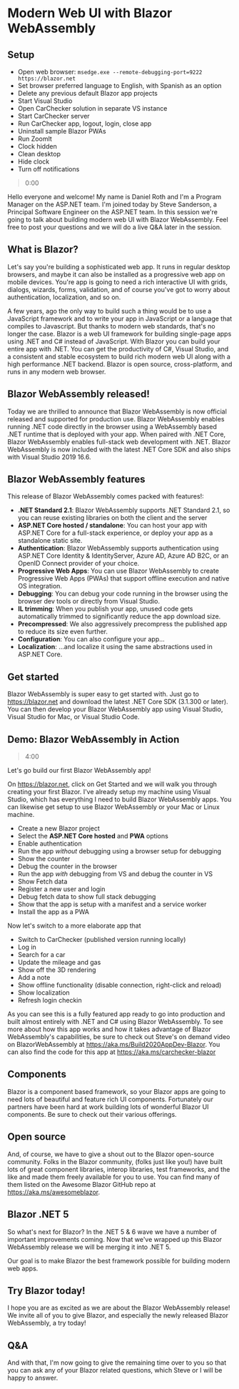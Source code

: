 # Modern Web UI with Blazor WebAssembly

## Setup

- Open web browser: `msedge.exe --remote-debugging-port=9222 https://blazor.net`
- Set browser preferred language to English, with Spanish as an option
- Delete any previous default Blazor app projects
- Start Visual Studio
- Open CarChecker solution in separate VS instance
- Start CarChecker server
- Run CarChecker app, logout, login, close app
- Uninstall sample Blazor PWAs
- Run ZoomIt
- Clock hidden
- Clean desktop
- Hide clock
- Turn off notifications


> 0:00

Hello everyone and welcome! My name is Daniel Roth and I'm a Program Manager on the ASP.NET team. I'm joined today by Steve Sanderson, a Principal Software Engineer on the ASP.NET team. In this session we're going to talk about building modern web UI with Blazor WebAssembly. Feel free to post your questions and we will do a live Q&A later in the session.

## What is Blazor?

Let's say you're building a sophisticated web app. It runs in regular desktop browsers, and maybe it can also be installed as a progressive web app on mobile devices. You're app is going to need a rich interactive UI with grids, dialogs, wizards, forms, validation, and of course you've got to worry about authentication, localization, and so on.

A few years, ago the only way to build such a thing would be to use a JavaScript framework and to write your app in JavaScript or a language that compiles to Javascript. But thanks to modern web standards, that's no longer the case. Blazor is a web UI framework for building single-page apps using .NET and C# instead of JavaScript. With Blazor you can build your entire app with .NET. You can get the productivity of C#, Visual Studio, and a consistent and stable ecosystem to build rich modern web UI along with a high performance .NET backend. Blazor is open source, cross-platform, and runs in any modern web browser.

## Blazor WebAssembly released!

Today we are thrilled to announce that Blazor WebAssembly is now official released and supported for production use. Blazor WebAssembly enables running .NET code directly in the browser using a WebAssembly based .NET runtime that is deployed with your app. When paired with .NET Core, Blazor WebAssembly enables full-stack web development with .NET. Blazor WebAssembly is now included with the latest .NET Core SDK and also ships with Visual Studio 2019 16.6.

## Blazor WebAssembly features

This release of Blazor WebAssembly comes packed with features!:

- **.NET Standard 2.1**: Blazor WebAssembly supports .NET Standard 2.1, so you can reuse existing libraries on both the client and the server
- **ASP.NET Core hosted / standalone**: You can host your app with ASP.NET Core for a full-stack experience, or deploy your app as a standalone static site.
- **Authentication**: Blazor WebAssembly supports authentication using ASP.NET Core Identity & IdentityServer, Azure AD, Azure AD B2C, or an OpenID Connect provider of your choice.
- **Progressive Web Apps**: You can use Blazor WebAssembly to create Progressive Web Apps (PWAs) that support offline execution and native OS integration.
- **Debugging**: You can debug your code running in the browser using the browser dev tools or directly from Visual Studio.
- **IL trimming**: When you publish your app, unused code gets automatically trimmed to significantly reduce the app download size.
- **Precompressed**: We also aggressively precompress the published app to reduce its size even further.
- **Configuration**: You can also configure your app...
- **Localization**: ...and localize it using the same abstractions used in ASP.NET Core.

## Get started

Blazor WebAssembly is super easy to get started with. Just go to https://blazor.net and download the latest .NET Core SDK (3.1.300 or later). You can then develop your Blazor WebAssembly app using Visual Studio, Visual Studio for Mac, or Visual Studio Code.

## Demo: Blazor WebAssembly in Action

> 4:00

Let's go build our first Blazor WebAssembly app!

On https://blazor.net, click on Get Started and we will walk you through creating your first Blazor. I've already setup my machine using Visual Studio, which has everything I need to build Blazor WebAssembly apps. You can likewise get setup to use Blazor WebAssembly or your Mac or Linux machine.

- Create a new Blazor project
- Select the **ASP.NET Core hosted** and **PWA** options
- Enable authentication
- Run the app *without* debugging using a browser setup for debugging
- Show the counter
- Debug the counter in the browser
- Run the app *with* debugging from VS and debug the counter in VS
- Show Fetch data
- Register a new user and login
- Debug fetch data to show full stack debugging
- Show that the app is setup with a manifest and a service worker
- Install the app as a PWA

Now let's switch to a more elaborate app that
- Switch to CarChecker (published version running locally)
- Log in
- Search for a car
- Update the mileage and gas
- Show off the 3D rendering
- Add a note
- Show offline functionality (disable connection, right-click and reload)
- Show localization
- Refresh login checkin

As you can see this is a fully featured app ready to go into production and built almost entirely with .NET and C# using Blazor WebAssembly. To see more about how this app works and how it takes advantage of Blazor WebAssembly's capabilities, be sure to check out Steve's on demand video on BlazorWebAssembly at https://aka.ms/Build2020AppDev-Blazor. You can also find the code for this app at https://aka.ms/carchecker-blazor

## Components

Blazor is a component based framework, so your Blazor apps are going to need lots of beautiful and feature rich UI components. Fortunately our partners have been hard at work building lots of wonderful Blazor UI components. Be sure to check out their various offerings. 

## Open source

And, of course, we have to give a shout out to the Blazor open-source community. Folks in the Blazor community, (folks just like you!) have built lots of great component libraries, interop libraries, test frameworks, and the like and made them freely available for you to use. You can find many of them listed on the Awesome Blazor GitHub repo at https://aka.ms/awesomeblazor.

## Blazor .NET 5

So what's next for Blazor? In the .NET 5 & 6 wave we have a number of important improvements coming. Now that we've wrapped up this Blazor WebAssembly release we will be merging it into .NET 5. 

Our goal is to make Blazor the best framework possible for building modern web apps.

## Try Blazor today!

I hope you are as excited as we are about the Blazor WebAssembly release! We invite all of you to give Blazor, and especially the newly released Blazor WebAssembly, a try today!

## Q&A

And with that, I'm now going to give the remaining time over to you so that you can ask any of your Blazor related questions, which Steve or I will be happy to answer.